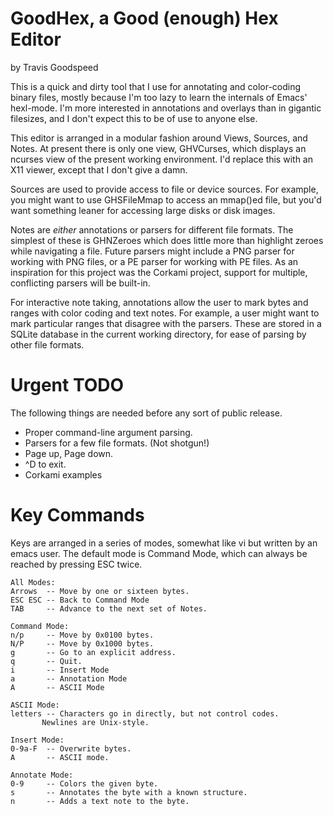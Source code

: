 GoodHex, a Good (enough) Hex Editor
===================================

by Travis Goodspeed

This is a quick and dirty tool that I use for annotating and
color-coding binary files, mostly because I'm too lazy to learn the
internals of Emacs' hexl-mode.  I'm more interested in annotations and
overlays than in gigantic filesizes, and I don't expect this to be of
use to anyone else.



This editor is arranged in a modular fashion around Views, Sources,
and Notes.  At present there is only one view, GHVCurses, which
displays an ncurses view of the present working environment.  I'd
replace this with an X11 viewer, except that I don't give a damn.

Sources are used to provide access to file or device sources.  For
example, you might want to use GHSFileMmap to access an mmap()ed file,
but you'd want something leaner for accessing large disks or disk
images.

Notes are *either* annotations or parsers for different file formats.
The simplest of these is GHNZeroes which does little more than
highlight zeroes while navigating a file.  Future parsers might
include a PNG parser for working with PNG files, or a PE parser for
working with PE files.  As an inspiration for this project was the
Corkami project, support for multiple, conflicting parsers will be
built-in.

For interactive note taking, annotations allow the user to mark bytes
and ranges with color coding and text notes.  For example, a user
might want to mark particular ranges that disagree with the parsers.
These are stored in a SQLite database in the current working
directory, for ease of parsing by other file formats.



Urgent TODO
===========

The following things are needed before any sort of public release.

* Proper command-line argument parsing.
* Parsers for a few file formats.  (Not shotgun!)
* Page up, Page down.
* ^D to exit.
* Corkami examples


Key Commands
============

Keys are arranged in a series of modes, somewhat like vi but written
by an emacs user.  The default mode is Command Mode, which can always
be reached by pressing ESC twice.

```
All Modes:
Arrows  -- Move by one or sixteen bytes.
ESC ESC -- Back to Command Mode
TAB     -- Advance to the next set of Notes.

Command Mode:
n/p     -- Move by 0x0100 bytes.
N/P     -- Move by 0x1000 bytes.
g       -- Go to an explicit address.
q       -- Quit.
i       -- Insert Mode
a       -- Annotation Mode
A       -- ASCII Mode

ASCII Mode:
letters -- Characters go in directly, but not control codes.
	   Newlines are Unix-style.

Insert Mode:
0-9a-F  -- Overwrite bytes.
A       -- ASCII mode.

Annotate Mode:
0-9     -- Colors the given byte.
s       -- Annotates the byte with a known structure.
n       -- Adds a text note to the byte.
```
